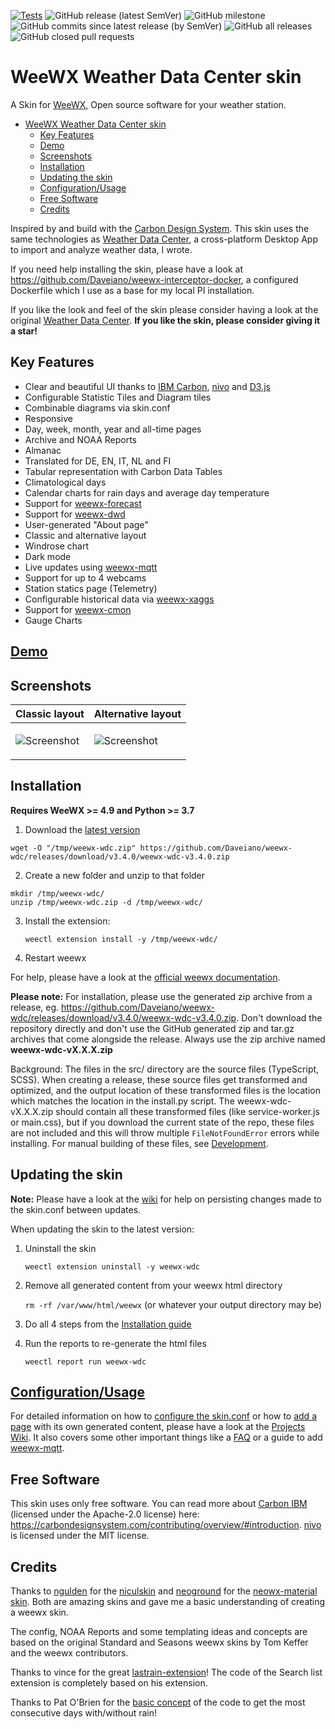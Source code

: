 [![Tests](https://github.com/Daveiano/weewx-wdc/actions/workflows/test.yml/badge.svg)](https://github.com/Daveiano/weewx-wdc/actions/workflows/test.yml)
![GitHub release (latest SemVer)](https://img.shields.io/github/v/release/Daveiano/weewx-wdc?label=latest%20release&sort=semver)
![GitHub milestone](https://img.shields.io/github/milestones/issues-open/Daveiano/weewx-wdc/18)
![GitHub commits since latest release (by SemVer)](https://img.shields.io/github/commits-since/Daveiano/weewx-wdc/latest)
![GitHub all releases](https://img.shields.io/github/downloads/Daveiano/weewx-wdc/total)
![GitHub closed pull requests](https://img.shields.io/github/issues-pr-closed-raw/Daveiano/weewx-wdc)

# WeeWX Weather Data Center skin

A Skin for [WeeWX](https://weewx.com/), Open source software for your weather station.

- [WeeWX Weather Data Center skin](#weewx-weather-data-center-skin)
  - [Key Features](#key-features)
  - [Demo](#demo)
  - [Screenshots](#screenshots)
  - [Installation](#installation)
  - [Updating the skin](#updating-the-skin)
  - [Configuration/Usage](#configurationusage)
  - [Free Software](#free-software)
  - [Credits](#credits)

Inspired by and build with the [Carbon Design System](https://carbondesignsystem.com/). This skin uses the same technologies as [Weather Data Center](https://github.com/Daveiano/weather-data-center), a cross-platform Desktop App to import and analyze weather data, I wrote.

If you need help installing the skin, please have a look at https://github.com/Daveiano/weewx-interceptor-docker, a configured Dockerfile
which I use as a base for my local PI installation.

If you like the look and feel of the skin please consider having a look at the original [Weather Data Center](https://daveiano.github.io/weather-data-center/). **If you like the skin, please consider giving it a star!**

## Key Features

- Clear and beautiful UI thanks to [IBM Carbon](https://carbondesignsystem.com/), [nivo](https://nivo.rocks/) and [D3.js](https://d3js.org/)
- Configurable Statistic Tiles and Diagram tiles
- Combinable diagrams via skin.conf
- Responsive
- Day, week, month, year and all-time pages
- Archive and NOAA Reports
- Almanac
- Translated for DE, EN, IT, NL and FI
- Tabular representation with Carbon Data Tables
- Climatological days
- Calendar charts for rain days and average day temperature
- Support for [weewx-forecast](https://github.com/chaunceygardiner/weewx-forecast)
- Support for [weewx-dwd](https://github.com/roe-dl/weewx-DWD)
- User-generated "About page"
- Classic and alternative layout
- Windrose chart
- Dark mode
- Live updates using [weewx-mqtt](https://github.com/matthewwall/weewx-mqtt)
- Support for up to 4 webcams
- Station statics page (Telemetry)
- Configurable historical data via [weewx-xaggs](https://github.com/tkeffer/weewx-xaggs)
- Support for [weewx-cmon](https://github.com/matthewwall/weewx-cmon)
- Gauge Charts

## [Demo](https://www.weewx-hbt.de)

## Screenshots

<table>
    <thead>
        <tr>
            <th>Classic layout</th>
            <th>Alternative layout</th>
        </tr>
    </thead>
    <tbody>
        <tr>
            <td valign="top">

![Screenshot](https://public-images-social.s3.eu-west-1.amazonaws.com/weewx-wdc-classic-01.png)</td>

<td valign="top">

![Screenshot](https://public-images-social.s3.eu-west-1.amazonaws.com/weewx-wdc-01.png)</td>

</tr>
</tbody>
</table>

## Installation

**Requires WeeWX >= 4.9 and Python >= 3.7**

1. Download the [latest version](https://github.com/Daveiano/weewx-wdc/releases)

```
wget -O "/tmp/weewx-wdc.zip" https://github.com/Daveiano/weewx-wdc/releases/download/v3.4.0/weewx-wdc-v3.4.0.zip
```

2. Create a new folder and unzip to that folder

```
mkdir /tmp/weewx-wdc/
unzip /tmp/weewx-wdc.zip -d /tmp/weewx-wdc/
```

3. Install the extension:

   `weectl extension install -y /tmp/weewx-wdc/`

4. Restart weewx

For help, please have a look at the [official weewx documentation](https://weewx.com/docs/utilities.htm#wee_extension_utility).

**Please note:** For installation, please use the generated zip archive from a release, eg. https://github.com/Daveiano/weewx-wdc/releases/download/v3.4.0/weewx-wdc-v3.4.0.zip.
Don't download the repository directly and don't use the GitHub generated zip and tar.gz archives that come alongside the release. Always use the zip archive named **weewx-wdc-vX.X.X.zip**

Background: The files in the src/ directory are the source files (TypeScript, SCSS). When creating a release, these source files get transformed and optimized, and the output location of these transformed files is the location which matches the location in the install.py script. The weewx-wdc-vX.X.X.zip should contain all these transformed files (like service-worker.js or main.css), but if you download the current state of the repo, these files are not included and this will throw multiple `FileNotFoundError` errors while installing. For manual building of these files, see [Development](https://github.com/Daveiano/weewx-wdc/wiki/Development#build-files-short-version).

## Updating the skin

**Note:** Please have a look at the [wiki](https://github.com/Daveiano/weewx-wdc/wiki/Configuration#persisting-changes-to-the-skinconf-between-updates) for help on persisting changes made to the skin.conf between updates.

When updating the skin to the latest version:

1. Uninstall the skin

   `weectl extension uninstall -y weewx-wdc`

2. Remove all generated content from your weewx html directory

   `rm -rf /var/www/html/weewx` (or whatever your output directory may be)

3. Do all 4 steps from the [Installation guide](#installation)
4. Run the reports to re-generate the html files

   `weectl report run weewx-wdc`

## [Configuration/Usage](https://github.com/Daveiano/weewx-wdc/wiki)

For detailed information on how to [configure the skin.conf](https://github.com/Daveiano/weewx-wdc/wiki/Configuration) or how to [add a page](<https://github.com/Daveiano/weewx-wdc/wiki/About-page-(user-generated-content)>) with its own generated content, please have a look at the [Projects Wiki](https://github.com/Daveiano/weewx-wdc/wiki). It also covers some other important things like a [FAQ](https://github.com/Daveiano/weewx-wdc/wiki#faq) or a guide to add [weewx-mqtt](https://github.com/Daveiano/weewx-wdc/wiki/Support-for-weewx-mqtt).

## Free Software

This skin uses only free software. You can read more about [Carbon IBM](https://github.com/carbon-design-system/carbon) (licensed under the Apache-2.0 license) here: https://carbondesignsystem.com/contributing/overview/#introduction. [nivo](https://github.com/plouc/nivo) is licensed under the MIT license.

## Credits

Thanks to [ngulden](https://github.com/ngulden) for the [niculskin](https://github.com/ngulden/niculskin) and
[neoground](https://github.com/neoground) for the [neowx-material skin](https://github.com/neoground/neowx-material). Both are amazing skins and gave me a basic understanding of creating a weewx skin.

The config, NOAA Reports and some templating ideas and concepts are based on the original Standard and Seasons
weewx skins by Tom Keffer and the weewx contributors.

Thanks to vince for the great [lastrain-extension](https://github.com/vinceskahan/vds-weewx-lastrain-extension)! The code of the Search list extension is completely based on his extension.

Thanks to Pat O'Brien for the [basic concept](https://github.com/poblabs/weewx-belchertown/blob/master/bin/user/belchertown.py#L923) of the code to get the most consecutive days with/without rain!
